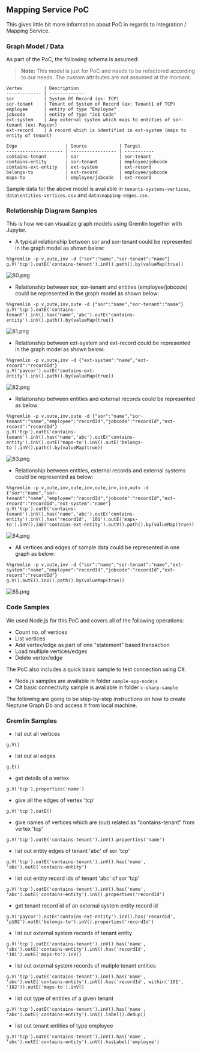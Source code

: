 ## Mapping Service PoC

This gives little bit more information about PoC in regards to Integration / Mapping Service.

### Graph Model / Data

As part of the PoC, the following schema is assumed:

> **Note:** This model is just for PoC and needs to be refactored according to our needs. The custom attributes are not assumed at the moment.

```
Vertex        | Description
------------- | -------------
sor           | System Of Record (ex: TCP)
sor-tenant    | Tenant of System of Record (ex: Tenant1 of TCP)
employee      | entity of type "Employee"
jobcode       | entity of type "Job Code"
ext-system    | Any external system which maps to entities of sor-tenant (ex: Paycor)
ext-record    | A record which is identified in ext-system (maps to entity of tenant)
```

```
Edge                  | Source            | Target
--------------------- | ----------------- | -----------
contains-tenant       | sor               | sor-tenant
contains-entity       | sor-tenant        | employee/jobcode
contains-ext-entity   | ext-system        | ext-record
belongs-to            | ext-record        | employee/jobcode
maps-to               | employee/jobcode  | ext-record

```

Sample data for the above model is available in `tenants-systems-vertices`, `data\entities-vertices.csv` and `data\mapping-edges.csv`.

### Relationship Diagram Samples

This is how we can visualize graph models using Gremlin together with Jupyter.

- A typical relationship between sor and sor-tenant could be represented in the graph model as shown below:

```
%%gremlin -p v,oute,inv -d {"sor":"name","sor-tenant":"name"}
g.V('tcp').outE('contains-tenant').inV().path().by(valueMap(true))
```

![80.png](./images/80.png)

- Relationship between sor, sor-tenant and entities (employee/jobcode) could be represented in the graph model as shown below:

```
%%gremlin -p v,oute,inv,oute -d {"sor":"name","sor-tenant":"name"}
g.V('tcp').outE('contains-tenant').inV().has('name','abc').outE('contains-entity').inV().path().by(valueMap(true))
```

![81.png](./images/81.png)

- Relationship between ext-system and ext-record could be represented in the graph model as shown below:

```
%%gremlin -p v,oute,inv -d {"ext-system":"name","ext-record":"recordId"}
g.V('paycor').outE('contains-ext-entity').inV().path().by(valueMap(true))
```

![82.png](./images/82.png)

- Relationship between entities and external records could be represented as below:

```
%%gremlin -p v,oute,inv,oute -d {"sor":"name","sor-tenant":"name","employee":"recordId","jobcode":"recordId","ext-record":"recordId"}
g.V('tcp').outE('contains-tenant').inV().has('name','abc').outE('contains-entity').inV().outE('maps-to').inV().outE('belongs-to').inV().path().by(valueMap(true))
```

![83.png](./images/83.png)

- Relationship between entities, external records and external systems could be represented as below:

```
%%gremlin -p v,oute,inv,oute,inv,oute,inv,ine,outv -d {"sor":"name","sor-tenant":"name","employee":"recordId","jobcode":"recordId","ext-record":"recordId","ext-system":"name"}
g.V('tcp').outE('contains-tenant').inV().has('name','abc').outE('contains-entity').inV().has('recordId', '101').outE('maps-to').inV().inE('contains-ext-entity').outV().path().by(valueMap(true))
```

![84.png](./images/84.png)

- All vertices and edges of sample data could be represented in one graph as below:

```
%%gremlin -p v,oute,inv -d {"sor":"name","sor-tenant":"name","ext-system":"name","employee":"recordId","jobcode":"recordId","ext-record":"recordId"}
g.V().outE().inV().path().by(valueMap(true))
```

![85.png](./images/85.png)

### Code Samples

We used Node.js for this PoC and covers all of the following operations:

- Count no. of vertices
- List vertices
- Add vertex/edge as part of one "statement" based transaction
- Load multiple vertices/edges
- Delete vertex/edge

The PoC also includes a quick basic sample to test connection using C#.

- Node.js samples are available in folder `sample-app-nodejs`
- C# basic connectivity sample is available in folder `c-sharp-sample`

The following are going to be step-by-step instructions on how to create Neptune Graph Db and access it from local machine.

### Gremlin Samples

- list out all vertices

```
g.V()
```

- list out all edges

```
g.E()
```

- get details of a vertex

```
g.V('tcp').properties('name')
```

- give all the edges of vertex 'tcp'

```
g.V('tcp').outE()
```

- give names of vertices which are (out) related as "contains-tenant" from vertex 'tcp'

```
g.V('tcp').outE('contains-tenant').inV().properties('name')
```

- list out entity edges of tenant 'abc' of sor 'tcp'

```
g.V('tcp').outE('contains-tenant').inV().has('name', 'abc').outE('contains-entity')
```

- list out entity record ids of tenant 'abc' of sor 'tcp'

```
g.V('tcp').outE('contains-tenant').inV().has('name', 'abc').outE('contains-entity').inV().properties('recordId')
```

- get tenant record id of an external system entity record id

```
g.V('paycor').outE('contains-ext-entity').inV().has('recordId', 'p102').outE('belongs-to').inV().properties('recordId')
```

- list out external system records of tenant entity

```
g.V('tcp').outE('contains-tenant').inV().has('name', 'abc').outE('contains-entity').inV().has('recordId', '101').outE('maps-to').inV()
```

- list out external system records of mutiple tenant entities

```
g.V('tcp').outE('contains-tenant').inV().has('name', 'abc').outE('contains-entity').inV().has('recordId', within('101', '102')).outE('maps-to').inV()
```

- list out type of entities of a given tenant

```
g.V('tcp').outE('contains-tenant').inV().has('name', 'abc').outE('contains-entity').inV().label().dedup()
```

- list out tenant entities of type employee

```
g.V('tcp').outE('contains-tenant').inV().has('name', 'abc').outE('contains-entity').inV().hasLabel('employee')
```
